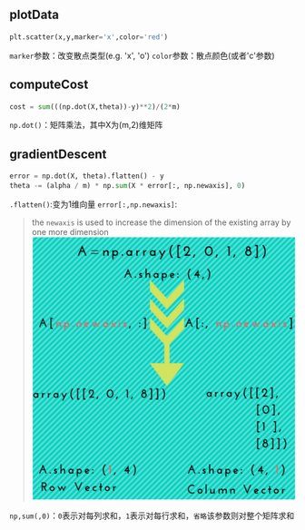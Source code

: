 ## **plotData**

```python
plt.scatter(x,y,marker='x',color='red')
```

`marker`参数：改变散点类型(e.g. 'x', 'o')
`color`参数：散点颜色(或者'c'参数)

## **computeCost**

```python
cost = sum(((np.dot(X,theta))-y)**2)/(2*m)
```

`np.dot()`：矩阵乘法，其中X为(m,2)维矩阵

## **gradientDescent**

```python
error = np.dot(X, theta).flatten() - y
theta -= (alpha / m) * np.sum(X * error[:, np.newaxis], 0)
```

`.flatten()`:变为1维向量
`error[:,np.newaxis]`:
>the `newaxis` is used to increase the dimension of the existing array by one more dimension
![](https://raw.githubusercontent.com/Achilles-10/machine_learning/master/Notes/imgs/ex/ex_1.png)

`np,sum(,0)`：`0`表示对每列求和，`1`表示对每行求和，`省略`该参数则对整个矩阵求和
